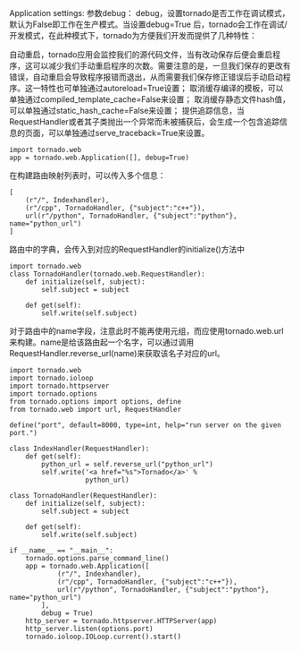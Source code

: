 
Application settings:
参数debug：
debug，设置tornado是否工作在调试模式，默认为False即工作在生产模式。当设置debug=True 后，tornado会工作在调试/开发模式，在此种模式下，tornado为方便我们开发而提供了几种特性：

自动重启，tornado应用会监控我们的源代码文件，当有改动保存后便会重启程序，这可以减少我们手动重启程序的次数。需要注意的是，一旦我们保存的更改有错误，自动重启会导致程序报错而退出，从而需要我们保存修正错误后手动启动程序。这一特性也可单独通过autoreload=True设置；
取消缓存编译的模板，可以单独通过compiled_template_cache=False来设置；
取消缓存静态文件hash值，可以单独通过static_hash_cache=False来设置；
提供追踪信息，当RequestHandler或者其子类抛出一个异常而未被捕获后，会生成一个包含追踪信息的页面，可以单独通过serve_traceback=True来设置。
```
import tornado.web
app = tornado.web.Application([], debug=True)
```
在构建路由映射列表时，可以传入多个信息：
```
[
    (r"/", Indexhandler),
    (r"/cpp", TornadoHandler, {"subject":"c++"}),
    url(r"/python", TornadoHandler, {"subject":"python"}, name="python_url")
]

```
路由中的字典，会传入到对应的RequestHandler的initialize()方法中
```
import tornado.web
class TornadoHandler(tornado.web.RequestHandler):
    def initialize(self, subject):
        self.subject = subject
        
    def get(self):
        self.write(self.subject)
```
对于路由中的name字段，注意此时不能再使用元组，而应使用tornado.web.url来构建。name是给该路由起一个名字，可以通过调用RequestHandler.reverse_url(name)来获取该名子对应的url。

```
import tornado.web
import tornado.ioloop
import tornado.httpserver
import tornado.options
from tornado.options import options, define
from tornado.web import url, RequestHandler

define("port", default=8000, type=int, help="run server on the given port.")

class IndexHandler(RequestHandler):
    def get(self):
        python_url = self.reverse_url("python_url")
        self.write('<a href="%s">Tornado</a>' %
                   python_url)

class TornadoHandler(RequestHandler):
    def initialize(self, subject):
        self.subject = subject

    def get(self):
        self.write(self.subject)

if __name__ == "__main__":
    tornado.options.parse_command_line()
    app = tornado.web.Application([
            (r"/", Indexhandler),
            (r"/cpp", TornadoHandler, {"subject":"c++"}),
            url(r"/python", TornadoHandler, {"subject":"python"}, name="python_url")
        ],
        debug = True)
    http_server = tornado.httpserver.HTTPServer(app)
    http_server.listen(options.port)
    tornado.ioloop.IOLoop.current().start()
```
